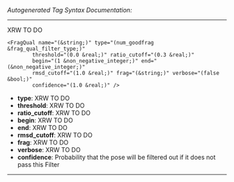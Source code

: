_Autogenerated Tag Syntax Documentation:_

---
XRW TO DO

```
<FragQual name="(&string;)" type="(num_goodfrag &frag_qual_filter_type;)"
        threshold="(0.0 &real;)" ratio_cutoff="(0.3 &real;)"
        begin="(1 &non_negative_integer;)" end="(&non_negative_integer;)"
        rmsd_cutoff="(1.0 &real;)" frag="(&string;)" verbose="(false &bool;)"
        confidence="(1.0 &real;)" />
```

-   **type**: XRW TO DO
-   **threshold**: XRW TO DO
-   **ratio_cutoff**: XRW TO DO
-   **begin**: XRW TO DO
-   **end**: XRW TO DO
-   **rmsd_cutoff**: XRW TO DO
-   **frag**: XRW TO DO
-   **verbose**: XRW TO DO
-   **confidence**: Probability that the pose will be filtered out if it does not pass this Filter

---
